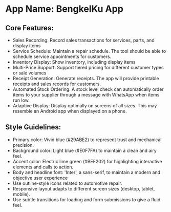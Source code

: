 # **App Name**: BengkelKu App

## Core Features:

- Sales Recording: Record sales transactions for services, parts, and display items
- Service Schedule: Maintain a repair schedule. The tool should be able to schedule service appointments for customers.
- Inventory Display: Show inventory, including display items
- Multi-Price Support: Support tiered pricing for different customer types or sale volumes
- Receipt Generation: Generate receipts. The app will provide printable receipts and sales records for customers.
- Automated Stock Ordering: A stock level check can automatically order items to your supplier through a message with WhatsApp when items run low.
- Adaptive Display: Display optimally on screens of all sizes. This may resemble an Android app when displayed on a phone.

## Style Guidelines:

- Primary color: Vivid blue (#29ABE2) to represent trust and mechanical precision.
- Background color: Light blue (#E0F7FA) to maintain a clean and airy feel.
- Accent color: Electric lime green (#BEF202) for highlighting interactive elements and calls to action.
- Body and headline font: 'Inter', a sans-serif, to maintain a modern and objective user experience
- Use outline-style icons related to automotive repair.
- Responsive layout adapts to different screen sizes (desktop, tablet, mobile).
- Use subtle transitions for loading and form submissions to give a fluid feel.